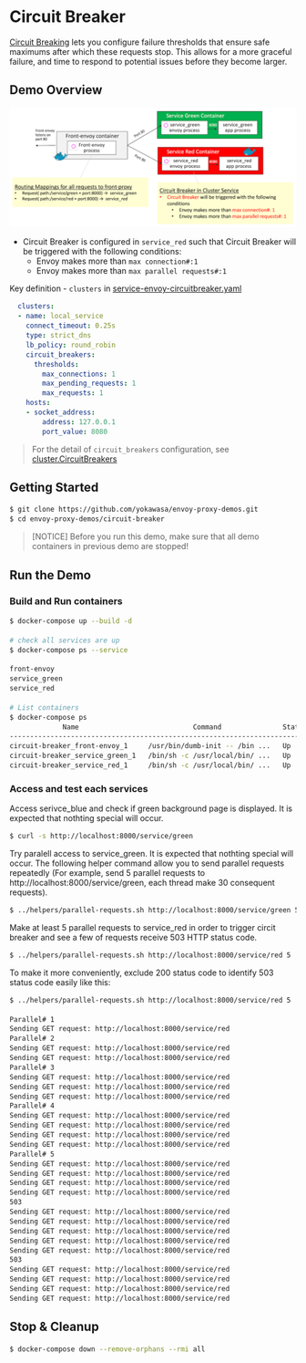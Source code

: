 # Circuit Breaker

[Circuit Breaking](https://www.envoyproxy.io/learn/circuit-breaking) lets you configure failure thresholds that ensure safe maximums after which these requests stop. This allows for a more graceful failure, and time to respond to potential issues before they become larger.

## Demo Overview

![](../assets/demo-circuit-breaker.png)

- Circuit Breaker is configured in `service_red` such that Circuit Breaker will be triggered with the following conditions:
  - Envoy makes more than `max connection#:1`
  - Envoy makes more than `max parallel requests#:1`

Key definition  - `clusters` in [service-envoy-circuitbreaker.yaml](service-envoy-circuitbreaker.yaml)
```yaml
  clusters:
  - name: local_service
    connect_timeout: 0.25s
    type: strict_dns
    lb_policy: round_robin
    circuit_breakers:
      thresholds:
        max_connections: 1
        max_pending_requests: 1
        max_requests: 1
    hosts:
    - socket_address:
        address: 127.0.0.1
        port_value: 8080
```
> For the detail of `circuit_breakers` configuration, see [cluster.CircuitBreakers](https://www.envoyproxy.io/docs/envoy/latest/api-v2/api/v2/cluster/circuit_breaker.proto#envoy-api-msg-cluster-circuitbreakers)

## Getting Started
```sh
$ git clone https://github.com/yokawasa/envoy-proxy-demos.git
$ cd envoy-proxy-demos/circuit-breaker
```
> [NOTICE] Before you run this demo, make sure that all demo containers in previous demo are stopped!

## Run the Demo

### Build and Run containers

```sh
$ docker-compose up --build -d

# check all services are up
$ docker-compose ps --service

front-envoy
service_green
service_red

# List containers
$ docker-compose ps
             Name                            Command               State                            Ports
----------------------------------------------------------------------------------------------------------------------------------
circuit-breaker_front-envoy_1     /usr/bin/dumb-init -- /bin ...   Up      10000/tcp, 0.0.0.0:8000->80/tcp, 0.0.0.0:8001->8001/tcp
circuit-breaker_service_green_1   /bin/sh -c /usr/local/bin/ ...   Up      10000/tcp, 80/tcp
circuit-breaker_service_red_1     /bin/sh -c /usr/local/bin/ ...   Up      10000/tcp, 80/tcp
```

### Access and test each services

Access serivce_blue and check if green background page is displayed. It is expected that nothting special will occur.

```sh
$ curl -s http://localhost:8000/service/green
```

Try paralell access to service_green. It is expected that nothting special will occur. The following helper command allow you to send parallel requests repeatedly (For example, send 5 parallel requests to http://localhost:8000/service/green, each thread make 30 consequent requests).

```sh
$ ../helpers/parallel-requests.sh http://localhost:8000/service/green 5
```

Make at least 5 parallel requests to service_red in order to trigger circit breaker and see a few of requests receive 503 HTTP status code.

```sh
$ ../helpers/parallel-requests.sh http://localhost:8000/service/red 5
```

To make it more conveniently, exclude 200 status code to identify 503 status code easily like this:

```sh
$ ../helpers/parallel-requests.sh http://localhost:8000/service/red 5 | grep -v 200

Parallel# 1
Sending GET request: http://localhost:8000/service/red
Parallel# 2
Sending GET request: http://localhost:8000/service/red
Sending GET request: http://localhost:8000/service/red
Parallel# 3
Sending GET request: http://localhost:8000/service/red
Sending GET request: http://localhost:8000/service/red
Sending GET request: http://localhost:8000/service/red
Parallel# 4
Sending GET request: http://localhost:8000/service/red
Sending GET request: http://localhost:8000/service/red
Sending GET request: http://localhost:8000/service/red
Sending GET request: http://localhost:8000/service/red
Parallel# 5
Sending GET request: http://localhost:8000/service/red
Sending GET request: http://localhost:8000/service/red
Sending GET request: http://localhost:8000/service/red
Sending GET request: http://localhost:8000/service/red
503
Sending GET request: http://localhost:8000/service/red
Sending GET request: http://localhost:8000/service/red
Sending GET request: http://localhost:8000/service/red
Sending GET request: http://localhost:8000/service/red
Sending GET request: http://localhost:8000/service/red
503
Sending GET request: http://localhost:8000/service/red
Sending GET request: http://localhost:8000/service/red
Sending GET request: http://localhost:8000/service/red
Sending GET request: http://localhost:8000/service/red
```

## Stop & Cleanup
```sh
$ docker-compose down --remove-orphans --rmi all
```
